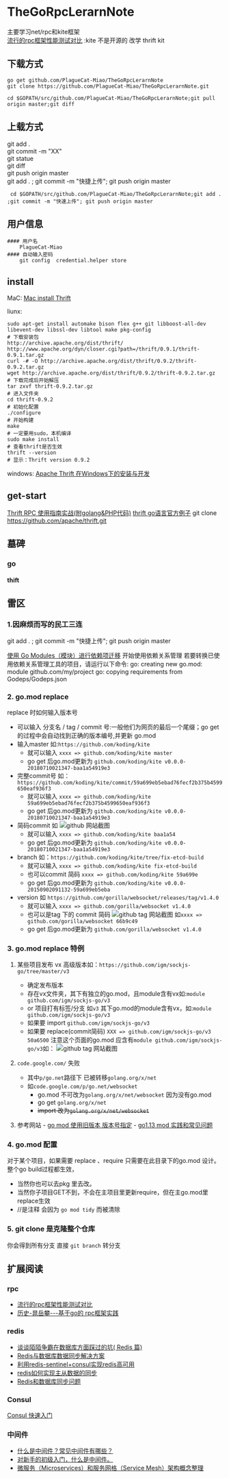 # TheGoRpcLerarnNote
主要学习net/rpc和kite框架 \
[流行的rpc框架性能测试对比](https://blog.csdn.net/quuqu/article/details/79304614) :kite 不是开源的 改学 thrift kit

## 下载方式

    go get github.com/PlagueCat-Miao/TheGoRpcLerarnNote  
    git clone https://github.com/PlagueCat-Miao/TheGoRpcLerarnNote.git
    
    cd $GOPATH/src/github.com/PlagueCat-Miao/TheGoRpcLerarnNote;git pull origin master;git diff  

## 上载方式

git add .   \
git commit -m "XX"   \
git statue   \
git diff   \
git push origin master   \
git add . ; git commit -m "快捷上传"; git push origin master

     cd $GOPATH/src/github.com/PlagueCat-Miao/TheGoRpcLerarnNote;git add . ;git commit -m "快速上传"; git push origin master 


## 用户信息
```
#### 用户名
    PlagueCat-Miao
#### 自动输入密码
    git config  credential.helper store
```
## install 
MaC:
    [Mac install Thrift](https://blog.csdn.net/liuxinmingcode/article/details/45567241)
    
liunx:

    sudo apt-get install automake bison flex g++ git libboost-all-dev libevent-dev libssl-dev libtool make pkg-config
    # 下载安装包
    http://archive.apache.org/dist/thrift/ 
    http://www.apache.org/dyn/closer.cgi?path=/thrift/0.9.1/thrift-0.9.1.tar.gz
    curl -# -O http://archive.apache.org/dist/thrift/0.9.2/thrift-0.9.2.tar.gz
    wget http://archive.apache.org/dist/thrift/0.9.2/thrift-0.9.2.tar.gz 
    # 下载完成后开始解压
    tar zxvf thrift-0.9.2.tar.gz
    # 进入文件夹
    cd thrift-0.9.2
    # 初始化配置
    ./configure
    # 开始构建
    make
    # 一定要用sudo，本机编译
    sudo make install
    # 查看thrift是否生效
    thrift --version
    # 显示：Thrift version 0.9.2

windows:
[Apache Thrift 在Windows下的安装与开发](https://blog.csdn.net/colouroo/article/details/38588297)

## get-start
[Thrift RPC 使用指南实战(附golang&PHP代码)](https://blog.csdn.net/liuxinmingcode/article/details/45696237)
[thrift go语言官方例子](https://www.jianshu.com/p/27f721c13c5d)
git clone https://github.com/apache/thrift.git


## 墓碑
### go
#### thift


 
## 雷区
### 1.因麻烦而写的民工三连
git add . ; git commit -m "快捷上传"; git push origin master

[使用 Go Modules（模块）进行依赖项迁移](https://studygolang.com/articles/23133?fr=sidebar)
开始使用依赖关系管理
若要转换已使用依赖关系管理工具的项目，请运行以下命令:
go: creating new go.mod: module github.com/my/project
go: copying requirements from Godeps/Godeps.json

### 2. go.mod replace
replace 时如何输入版本号
 - 可以输入 分支名  / tag / commit 号:一般他们为网页的最后一个尾缀；go get 的过程中会自动找到正确的版本编号,并更新 go.mod
 - 输入master 如:`https://github.com/koding/kite`
     - 就可以输入 `xxxx => github.com/koding/kite master`
     - go get 后go.mod更新为  `github.com/koding/kite v0.0.0-20180710021347-baa1a54919e3`
 - 完整commit号 如：`https://github.com/koding/kite/commit/59a699eb5ebad76fecf2b375b4599650eaf936f3`
    - 就可以输入 `xxxx => github.com/koding/kite 59a699eb5ebad76fecf2b375b4599650eaf936f3`
    - go get 后go.mod更新为  `github.com/koding/kite v0.0.0-20180710021347-baa1a54919e3`
 - 简码commit 如 ![github 网站截图](./BasicPractice/pic/2.png)
    - 就可以输入 `xxxx => github.com/koding/kite baa1a54`
    - go get 后go.mod更新为 `github.com/koding/kite v0.0.0-20180710021347-baa1a54919e3`
 - branch  如：`https://github.com/koding/kite/tree/fix-etcd-build`
    -  就可以输入 `xxxx => github.com/koding/kite fix-etcd-build`
    -  也可以commit 简码 `xxxx => github.com/koding/kite 59a699e`
    -  go get 后go.mod更新为 `github.com/koding/kite v0.0.0-20150902091132-59a699eb5eba`
 - version 如 `https://github.com/gorilla/websocket/releases/tag/v1.4.0` 
    -  就可以输入 `xxxx => github.com/gorilla/websocket v1.4.0`
    -  也可以是tag 下的 commit 简码 ![github tag 网站截图](./BasicPractice/pic/3.png) 如`xxxx => github.com/gorilla/websocket 66b9c49`
    -  go get 后go.mod更新为 `github.com/gorilla/websocket v1.4.0`
 ### 3. go.mod replace 特例
 1. 某些项目发布 vx 高级版本如：`https://github.com/igm/sockjs-go/tree/master/v3`
    -  确定发布版本
      - 存在vx文件夹，其下有独立的go.mod，且module含有vx如:`module github.com/igm/sockjs-go/v3`
      - or 项目打有标签/分支 如`v3` 其下go.mod的module含有vx，如:`module github.com/igm/sockjs-go/v3`
    -  如果要 import `github.com/igm/sockjs-go/v3`
    -  如果要 replace(commit简码) `XXX => github.com/igm/sockjs-go/v3 50a6500` 注意这个页面的go.mod 应含有`module github.com/igm/sockjs-go/v3`如：
    ![github tag 网站截图](./BasicPractice/pic/4.png)
    
 2. `code.google.com/` 失败
    - 其中`p/go.net`路径下 已被转移`golang.org/x/net`
    - 如`code.google.com/p/go.net/websocket`
       - go.mod 不可改为`golang.org/x/net/websocket` 因为没有go.mod
       - go get `golang.org/x/net`
       - ~~import 改为`golang.org/x/net/websocket`~~
  3. 参考网站
    - [go mod 使用旧版本 版本号指定](https://blog.csdn.net/gs80140/article/details/95320215)
    - [go1.13 mod 实践和常见问题](https://blog.csdn.net/qq_23109825/article/details/103604685)
 ### 4. go.mod 配置
 对于某个项目，如果需要 replace 、require 只需要在此目录下的go.mod 设计。整个go build过程都生效，
  - 当然你也可以去pkg 里去改。
  - 当然你子项目GET不到，不会在主项目里更新require，但在主go.mod里replace生效
  - //是注释 会因为 `go mod tidy` 而被清除 
 ### 5. git clone 是克隆整个仓库
  你会得到所有分支 直接 `git branch` 转分支
   
  
  
## 扩展阅读
### rpc
  - [流行的rpc框架性能测试对比](https://blog.csdn.net/quuqu/article/details/79304614)
  - [历史-晁岳攀---基于go的 rpc框架实践](https://blog.csdn.net/RA681t58CJxsgCkJ31/article/details/82455716)
###  redis
  - [谈谈陌陌争霸在数据库方面踩过的坑( Redis 篇)](https://blog.codingnow.com/2014/03/mmzb_redis.html)
  - [Redis与数据库数据同步解决方案](https://blog.csdn.net/tennysonsky/article/details/78205453)
  - [利用redis-sentinel+consul实现redis高可用](https://blog.csdn.net/weixin_33937499/article/details/85087856)
  - [redis如何实现主从数据的同步](https://www.cnblogs.com/lice-blog/p/11616364.html)
  - [Redis和数据库同步问题](https://www.cnblogs.com/George1994/p/10601244.html)
### Consul 
[Consul 快速入门](https://www.jianshu.com/p/7d20dc58c9fc)
### 中间件
  - [什么是中间件？常见中间件有哪些？](http://c.biancheng.net/view/3860.html)
  - [对新手的初级入门，什么是中间件。](https://blog.csdn.net/intermediat/article/details/96178217)
  - [微服务（Microservices）和服务网格（Service Mesh）架构概念整理](https://www.cnblogs.com/xishuai/p/microservices-and-service-mesh.html)